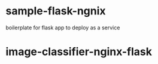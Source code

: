 # sample-flask-ngnix
boilerplate for flask app to deploy as a service 
# image-classifier-nginx-flask
